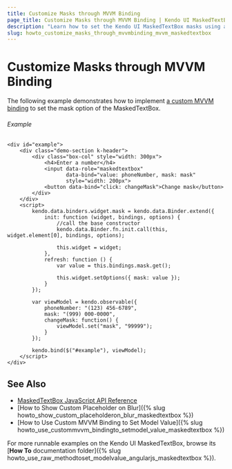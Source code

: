```yaml
---
title: Customize Masks through MVVM Binding
page_title: Customize Masks through MVVM Binding | Kendo UI MaskedTextBox
description: "Learn how to set the Kendo UI MaskedTextBox masks using a custom MVVM binding."
slug: howto_customize_masks_through_mvvmbinding_mvvm_maskedtextbox
---
```


# Customize Masks through MVVM Binding

The following example demonstrates how to implement [a custom MVVM binding](http://docs.telerik.com/kendo-ui/framework/mvvm/bindings/custom) to set the mask option of the MaskedTextBox.

###### Example

```dojo
<div id="example">
    <div class="demo-section k-header">
        <div class="box-col" style="width: 300px">
            <h4>Enter a number</h4>
            <input data-role="maskedtextbox"
                   data-bind="value: phoneNumber, mask: mask"
                   style="width: 200px">
            <button data-bind="click: changeMask">Change mask</button>
        </div>
    </div>
    <script>
        kendo.data.binders.widget.mask = kendo.data.Binder.extend({
            init: function (widget, bindings, options) {
                //call the base constructor
                kendo.data.Binder.fn.init.call(this, widget.element[0], bindings, options);

                this.widget = widget;
            },
            refresh: function () {
                var value = this.bindings.mask.get();

                this.widget.setOptions({ mask: value });
            }
        });

        var viewModel = kendo.observable({
            phoneNumber: "(123) 456-6789",
            mask: "(999) 000-0000",
            changeMask: function() {
                viewModel.set("mask", "99999");
            }
        });

        kendo.bind($("#example"), viewModel);
    </script>
</div>
```

## See Also

* [MaskedTextBox JavaScript API Reference](/api/javascript/ui/maskedtextbox)
* [How to Show Custom Placeholder on Blur]({% slug howto_show_custom_placeholderon_blur_maskedtextbox %})
* [How to Use Custom MVVM Binding to Set Model Value]({% slug howto_use_custommvvm_bindingto_setmodel_value_maskedtextbox %})

For more runnable examples on the Kendo UI MaskedTextBox, browse its [**How To** documentation folder]({% slug howto_use_raw_methodtoset_modelvalue_angularjs_maskedtextbox %}).
